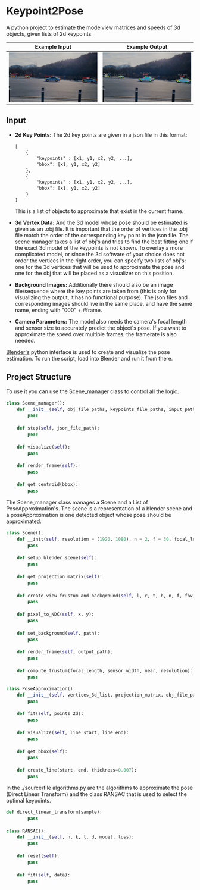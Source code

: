 # Keypoint2Pose


A python project to estimate the modelview matrices and speeds of 3d objects, given lists of 2d keypoints.

Example Input             |  Example Output
:-------------------------:|:-------------------------:
![Example Input](./test/test_input.jpg)  |  ![Example Output](./test/test_output.png)


## Input

* **2d Key Points:** The 2d key points are given in a json file in this format:


    ```
    [
        {
            "keypoints" : [x1, y1, x2, y2, ...],
            "bbox": [x1, y1, x2, y2]
        },
        {
            "keypoints" : [x1, y1, x2, y2, ...],
            "bbox": [x1, y1, x2, y2]
        }
    ]
    ```


    This is a list of objects to approximate that exist in the current frame.


* **3d Vertex Data:** And the 3d model whose pose should be estimated is given as an .obj file. It is important that the order of vertices in the .obj file match the order of the corresponding key point in the json file. The scene manager takes a list of obj's and tries to find the best fitting one if the exact 3d model of the keypoints is not known. To overlay a more complicated model, or since the 3d software of your choice does not order the vertices in the right order, you can specify two lists of obj's: one for the 3d vertices that will be used to approximate the pose and one for the obj that will be placed as a visualizer on this position. 


* **Background Images:** Additionally there should also be an image file/sequence where the key points are taken from (this is only for visualizing the output, it has no functional purpose).
    The json files and corresponding images should live in the same place, and have the same name, ending with "000" + #frame.


* **Camera Parameters:** The model also needs the camera's focal length and sensor size to accurately predict the object's pose. If you want to approximate the speed over multiple frames, the framerate is also needed.


[Blender's](https://www.blender.org/) python interface is used to create and visualize the pose estimation. To run the script, load into Blender and run it from there.


## Project Structure


To use it you can use the Scene_manager class to control all the logic.


```py
class Scene_manager():
    def __init__(self, obj_file_paths, keypoints_file_paths, input_path, output_path, max_distance=0.1, focal_length=30, sensor_width=36, frame_rate=30, start_index=1):
        pass

    def step(self, json_file_path):
        pass

    def visualize(self):
        pass

    def render_frame(self):
        pass

    def get_centroid(bbox):
        pass
```


The Scene_manager class manages a Scene and a List of PoseApproximation's. The scene is a representation of a blender scene and a poseApproximation is one detected object whose pose should be approximated.


```py
class Scene():
    def __init(self, resolution = (1920, 1080), n = 2, f = 30, focal_length = 30, sensor_width = 36):
        pass

    def setup_blender_scene(self):
        pass

    def get_projection_matrix(self):
        pass

    def create_view_frustum_and_background(self, l, r, t, b, n, f, fov, fov_vertical):
        pass

    def pixel_to_NDC(self, x, y):
        pass

    def set_background(self, path):
        pass

    def render_frame(self, output_path):
        pass

    def compute_frustum(focal_length, sensor_width, near, resolution):
        pass
```


```py
class PoseApproximation():
    def __init__(self, vertices_3d_list, projection_matrix, obj_file_paths, bounding_box, framerate=30, ransac_n=8, ransac_d=6):
        pass

    def fit(self, points_2d):
        pass

    def visualize(self, line_start, line_end):
        pass

    def get_bbox(self):
        pass

    def create_line(start, end, thickness=0.007):
        pass
```


In the ./source/file algorithms.py are the algorithms to approximate the pose (Direct Linear Transform) and the class RANSAC that is used to select the optimal keypoints.


```py
def direct_linear_transform(sample):
        pass

class RANSAC():
    def __init__(self, n, k, t, d, model, loss):
        pass

    def reset(self):
        pass

    def fit(self, data):
        pass
```
